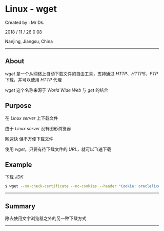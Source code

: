 # Linux - wget

Created by : Mr Dk.

2018 / 11 / 26 0:08

Nanjing, Jiangsu, China

---

## About

_wget_ 是一个从网络上自动下载文件的自由工具，支持通过 _HTTP_、_HTTPS_、_FTP_ 下载，并可以使用 _HTTP_ 代理

_wget_ 这个名称来源于 _World Wide Web_ 与 _get_ 的结合

## Purpose

在 _Linux server_ 上下载文件

由于 _Linux server_ 没有图形浏览器

网速快 但不方便下载文件

使用 _wget_，只要有待下载文件的 _URL_，就可以飞速下载

## Example

下载 _JDK_

```bash
$ wget --no-check-certificate --no-cookies --header "Cookie: oraclelicense=accept-securebackup-cookie" http://download.oracle.com/otn-pub/java/jdk/8u181-b13/96a7b8442fe848ef90c96a2fad6ed6d1/jdk-8u181-linux-x64.tar.gz
```

---

## Summary

除去使用文字浏览器之外的另一种下载方式

---

